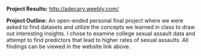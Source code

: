<b>Project Results:</b> http://adecary.weebly.com/

<b>Project Outline:</b> An open-ended personal final project where we were asked to find datasets and utilize the concepts we learned in class to draw out interesting insights. I chose to examine college sexual assault data and attempt to find predictors that lead to higher rates of sexual assaults. All findings can be viewed in the website link above. 
